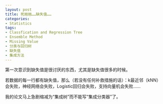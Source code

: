 ```yaml
---
layout: post
title: 死翘翘……缺失值……
categories:
- Statistics
tags:
- Classfication and Regression Tree
- Ensemble Method
- Missing Value
- 分类与回归树
- 缺失值
- 集成方法
---
```


第一次意识到缺失值是很讨厌的东西，尤其是缺失值很多的时候。

若数据的每一行都有缺失值，那么（若没有任何补救措施的话）：k最近邻（kNN）会失败，神经网络会失败，Logistic回归会失败，支持向量机会失败……

我的论文马上急剧缩减为“集成树”而不能写“集成分类器”了。


